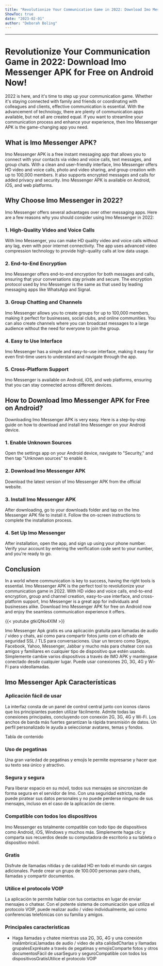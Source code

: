 ```yaml
---
title: "Revolutionize Your Communication Game in 2022: Download Imo Messenger APK for Free on Android Now!"
ShowToc: true 
date: "2023-02-01"
author: "Deborah Boling"
---
```

*****
# Revolutionize Your Communication Game in 2022: Download Imo Messenger APK for Free on Android Now!

2022 is here, and it's time to step up your communication game. Whether it's staying connected with family and friends or coordinating with colleagues and clients, effective communication is essential. With the advancement of technology, there are plenty of communication apps available, but not all are created equal. If you want to streamline your communication process and enhance your experience, then Imo Messenger APK is the game-changing app you need.

## What is Imo Messenger APK?

Imo Messenger APK is a free instant messaging app that allows you to connect with your contacts via video and voice calls, text messages, and group chats. With a clean and user-friendly interface, Imo Messenger offers HD video and voice calls, photo and video sharing, and group creation with up to 100,000 members. It also supports encrypted messages and calls for added privacy and security. Imo Messenger APK is available on Android, iOS, and web platforms.

## Why Choose Imo Messenger in 2022?

Imo Messenger offers several advantages over other messaging apps. Here are a few reasons why you should consider using Imo Messenger in 2022:

### 1. High-Quality Video and Voice Calls

With Imo Messenger, you can make HD quality video and voice calls without any lag, even with poor internet connectivity. The app uses advanced video compression technology to provide high-quality calls at low data usage.

### 2. End-to-End Encryption

Imo Messenger offers end-to-end encryption for both messages and calls, ensuring that your conversations stay private and secure. The encryption protocol used by Imo Messenger is the same as that used by leading messaging apps like WhatsApp and Signal.

### 3. Group Chatting and Channels

Imo Messenger allows you to create groups for up to 100,000 members, making it perfect for businesses, social clubs, and online communities. You can also create channels where you can broadcast messages to a large audience without the need for everyone to join the group.

### 4. Easy to Use Interface

Imo Messenger has a simple and easy-to-use interface, making it easy for even first-time users to understand and navigate through the app.

### 5. Cross-Platform Support

Imo Messenger is available on Android, iOS, and web platforms, ensuring that you can stay connected across different devices.

## How to Download Imo Messenger APK for Free on Android?

Downloading Imo Messenger APK is very easy. Here is a step-by-step guide on how to download and install Imo Messenger on your Android device.

### 1. Enable Unknown Sources

Open the settings app on your Android device, navigate to "Security," and then tap "Unknown sources" to enable it.

### 2. Download Imo Messenger APK

Download the latest version of Imo Messenger APK from the official website.

### 3. Install Imo Messenger APK

After downloading, go to your downloads folder and tap on the Imo Messenger APK file to install it. Follow the on-screen instructions to complete the installation process.

### 4. Set Up Imo Messenger

After installation, open the app, and sign up using your phone number. Verify your account by entering the verification code sent to your number, and you're ready to go.

## Conclusion

In a world where communication is key to success, having the right tools is essential. Imo Messenger APK is the perfect tool to revolutionize your communication game in 2022. With HD video and voice calls, end-to-end encryption, group and channel creation, easy-to-use interface, and cross-platform support, Imo Messenger is a great app for individuals and businesses alike. Download Imo Messenger APK for free on Android now and enjoy the seamless communication experience it offers.

{{< youtube gtkiQNo4XlM >}} 



Imo Messenger Apk gratis es una aplicación gratuita para llamadas de audio / video y chats, así como para compartir fotos junto con el cifrado de seguridad SSL / TLS para conversaciones. Usar un tercero como Skype, Facebook, Yahoo, Messenger, Jabbar y mucho más para chatear con sus amigos y familiares en cualquier tipo de dispositivo que estén usando. Simplemente cambie varios dispositivos a través de IMO APK y manténgase conectado desde cualquier lugar. Puede usar conexiones 2G, 3G, 4G y Wi-Fi para videollamadas.
 
## Imo Messenger Apk Características
 
### Aplicación fácil de usar
 
La interfaz consta de un panel de control central junto con iconos claros que los principiantes pueden utilizar fácilmente. Admite todas las conexiones principales, concluyendo con conexión 2G, 3G, 4G y Wi-Fi. Los anchos de banda más fuertes garantizan la rápida transmisión de datos. Un perfil personalizado le ayuda a seleccionar avatares, temas y fondos.
 
Tabla de contenido
 
### Uso de pegatinas
 
Una gran variedad de pegatinas y emojis le permite expresarse y hacer que su texto sea único y atractivo.
 
### Segura y segura
 
Para liberar espacio en su móvil, todos sus mensajes se sincronizan de forma segura en el servidor de Imo. Con una seguridad estricta, nadie puede piratear sus datos personales y no puede perderse ninguno de sus mensajes, incluso en el caso de la aplicación de cierre.
 
### Compatible con todos los dispositivos
 
Imo Messenger es totalmente compatible con todo tipo de dispositivos como Android, iOS, Windows y muchos más. Simplemente haga clic y comparta sus recuerdos desde su computadora de escritorio a su tableta o dispositivo móvil.
 
### Gratis
 
Disfrute de llamadas nítidas y de calidad HD en todo el mundo sin cargos adicionales. Puede crear un grupo de 100.000 personas para chats, llamadas y compartir documentos.
 
### Utilice el protocolo VOIP
 
La aplicación te permite hablar con tus contactos en lugar de enviar mensajes o chatear. Con el potente sistema de comunicación que utiliza el protocolo VOIP, puede realizar audio / video individualmente, así como conferencias telefónicas con su familia y amigos.
 
### Principales características
 
- Haga llamadas y chatee mientras usa 2G, 3G, 4G y una conexión inalámbricaLlamadas de audio / video de alta calidadCharlas y llamadas grupalesExprésate a través de pegatinas y emojisComparte fotos y otros documentosFácil de usarSeguro y seguroCompatible con todos los dispositivosGratisUtilice el protocolo VOIP

 
﻿



